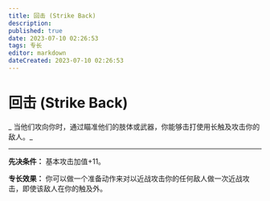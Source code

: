 ```yaml
---
title: 回击 (Strike Back)
description: 
published: true
date: 2023-07-10 02:26:53
tags: 专长
editor: markdown
dateCreated: 2023-07-10 02:26:53
---
```


# 回击 (Strike Back)

_ 当他们攻向你时，通过瞄准他们的肢体或武器，你能够击打使用长触及攻击你的敌人。_

* * *

**先决条件：** 基本攻击加值+11。

**专长效果：** 你可以做一个准备动作来对以近战攻击你的任何敌人做一次近战攻击，即使该敌人在你的触及外。

